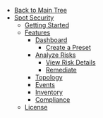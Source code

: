 <!-- Table of Contents -->

- <a href="/" class="sidebar-home"><i data-feather="arrow-left" class="sidebar-back-icon"></i>Back to Main Tree</a>
- [Spot Security](spot-security/)
  - [Getting Started](spot-security/getting-started/)
  - [Features](spot-security/features/)
    - [Dashboard](spot-security/features/security-dashboard/)
      - [Create a Preset](spot-security/features/security-dashboard/create-preset)
    - [Analyze Risks](spot-security/features/analyze-risks/)
      - [View Risk Details](spot-security/features/analyze-risks/view-risk-details)
      - [Remediate](spot-security/features/analyze-risks/remediate)
    - [Topology](spot-security/features/topology)
    - [Events](spot-security/features/events)
    - [Inventory](spot-security/features/inventory)
    - [Compliance](spot-security/features/compliance)
  - [License](spot-security/license/)
